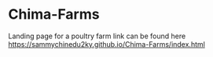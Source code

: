 # Chima-Farms
Landing page for a poultry farm
link can be found here https://sammychinedu2ky.github.io/Chima-Farms/index.html
